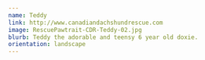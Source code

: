 ```yaml
---
name: Teddy
link: http://www.canadiandachshundrescue.com
image: RescuePawtrait-CDR-Teddy-02.jpg
blurb: Teddy the adorable and teensy 6 year old doxie.
orientation: landscape
---
```

